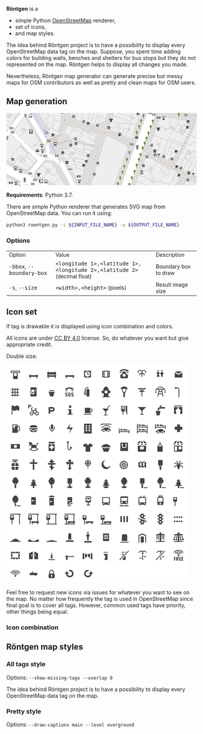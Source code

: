 **Röntgen** is a 
  * simple Python [OpenStreetMap](http://openstreetmap.org) renderer,
  * set of icons,
  * and map styles.

The idea behind Röntgen project is to have a possibility to display every
OpenStreetMap data tag on the map. Suppose, you spent time adding colors for
building walls, benches and shelters for bus stops but they do not represented
on the map. Röntgen helps to display all changes you made.

Nevertheless, Röntgen map generator can generate precise but messy maps for OSM
contributors as well as pretty and clean maps for OSM users.

Map generation
--------------

![Sample map](doc/map.png)

**Requirements**: Python 3.7.

There are simple Python renderer that generates SVG map from OpenStreetMap data.
You can run it using:

```bash
python3 roentgen.py -i ${INPUT_FILE_NAME} -o ${OUTPUT_FILE_NAME}
```

### Options ###

<table>
    <tr><td>Option</td><td>Value</td><td>Description</td></tr>
    <tr>
        <td><tt>-bbox</tt>, <tt>--boundary-box</tt></td>
        <td>
            <tt>&lt;longitude 1&gt;,&lt;latitude 1&gt;,&lt;longitude 2&gt;,&lt;latitude 2&gt;</tt>
            (decimal float)
        </td>
        <td>Boundary box to draw</td>
    </tr>
    <tr>
        <td><tt>-s</tt>, <tt>--size</tt></td>
        <td><tt>&lt;width&gt;,&lt;height&gt;</tt> (pixels)</td>
        <td>Result image size</td>
    </tr>
</table>

Icon set
--------

If tag is drawable it is displayed using icon combination and colors.

All icons are under [CC BY 4.0](http://creativecommons.org/licenses/by/4.0/)
license. So, do whatever you want but give appropriate credit.

Double size:

![Icons](doc/grid.png)

Feel free to request new icons via issues for whatever you want to see on the
map. No matter how frequently the tag is used in OpenStreetMap since final goal
is to cover all tags. However, common used tags have priority, other things
being equal.

### Icon combination ###

Röntgen map styles
------------------

### All tags style ###

Options: `--show-missing-tags --overlap 0`

The idea behind Röntgen project is to have a possibility to display every
OpenStreetMap data tag on the map.

### Pretty style ###

Options: `--draw-captions main --level overground`
